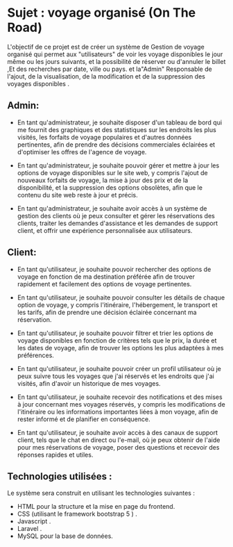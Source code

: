# Sujet : voyage organisé (On The Road)  

L'objectif de ce projet est de créer un système de Gestion de voyage organisé qui permet aux "utilisateurs" de voir les voyage disponibles le jour même ou les jours suivants, et la possibilité de réserver ou d'annuler le billet ,Et des recherches par date, ville ou pays. et la"Admin" Responsable de l'ajout, de la visualisation, de la modification et de la suppression des voyages disponibles .


## Admin:
+ En tant qu'administrateur, je souhaite disposer d'un tableau de bord qui me fournit des graphiques et des statistiques sur les endroits les plus visités, les forfaits de voyage populaires et d'autres données pertinentes, afin de prendre des décisions commerciales éclairées et d'optimiser les offres de l'agence de voyage.

+ En tant qu'administrateur, je souhaite pouvoir gérer et mettre à jour les options de voyage disponibles sur le site web, y compris l'ajout de nouveaux forfaits de voyage, la mise à jour des prix et de la disponibilité, et la suppression des options obsolètes, afin que le contenu du site web reste à jour et précis.

+ En tant qu'administrateur, je souhaite avoir accès à un système de gestion des clients où je peux consulter et gérer les réservations des clients, traiter les demandes d'assistance et les demandes de support client, et offrir une expérience personnalisée aux utilisateurs.


## Client:  

+ En tant qu'utilisateur, je souhaite pouvoir rechercher des options de voyage en fonction de ma destination préférée afin de trouver rapidement et facilement des options de voyage pertinentes.

+ En tant qu'utilisateur, je souhaite pouvoir consulter les détails de chaque option de voyage, y compris l'itinéraire, l'hébergement, le transport et les tarifs, afin de prendre une décision éclairée concernant ma réservation.

+ En tant qu'utilisateur, je souhaite pouvoir filtrer et trier les options de voyage disponibles en fonction de critères tels que le prix, la durée et les dates de voyage, afin de trouver les options les plus adaptées à mes préférences.

+ En tant qu'utilisateur, je souhaite pouvoir créer un profil utilisateur où je peux suivre tous les voyages que j'ai réservés et les endroits que j'ai visités, afin d'avoir un historique de mes voyages.

+ En tant qu'utilisateur, je souhaite recevoir des notifications et des mises à jour concernant mes voyages réservés, y compris les modifications de l'itinéraire ou les informations importantes liées à mon voyage, afin de rester informé et de planifier en conséquence.

+ En tant qu'utilisateur, je souhaite avoir accès à des canaux de support client, tels que le chat en direct ou l'e-mail, où je peux obtenir de l'aide pour mes réservations de voyage, poser des questions et recevoir des réponses rapides et utiles.  


 ## Technologies utilisées :

Le système sera construit en utilisant les technologies suivantes :

+ HTML pour la structure et la mise en page du frontend.
+ CSS (utilisant le framework bootstrap 5 ) .
+ Javascript .
+ Laravel .
+ MySQL pour la base de données.

